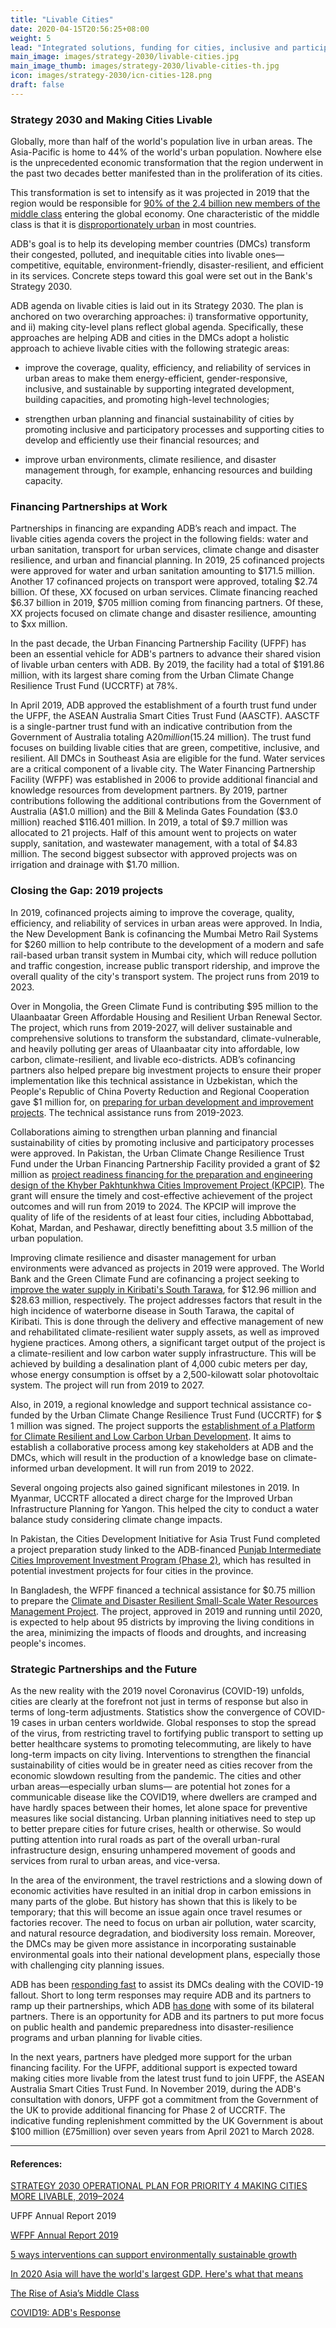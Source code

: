 ```yaml
---
title: "Livable Cities"
date: 2020-04-15T20:56:25+08:00
weight: 5
lead: "Integrated solutions, funding for cities, inclusive and participatory urban planning, climate resilience, and disaster management."
main_image: images/strategy-2030/livable-cities.jpg
main_image_thumb: images/strategy-2030/livable-cities-th.jpg
icon: images/strategy-2030/icn-cities-128.png
draft: false
---
```


### Strategy 2030 and Making Cities Livable

Globally, more than half of the world's population live in urban areas. The Asia-Pacific is home to 44% of the world's urban population. Nowhere else is the unprecedented economic transformation that the region underwent in the past two decades better manifested than in the proliferation of its cities.

This transformation is set to intensify as it was projected in 2019 that the region would be responsible for [90% of the 2.4 billion new members of the middle class](https://www.weforum.org/agenda/2019/12/asia-economic-growth/) entering the global economy. One characteristic of the middle class is that it is [disproportionately urban](https://www.adb.org/sites/default/files/publication/27726/special-chapter-03.pdf) in most countries.

ADB's goal is to help its developing member countries (DMCs) transform their congested, polluted, and inequitable cities into livable ones—competitive, equitable, environment-friendly, disaster-resilient, and efficient in its services. Concrete steps toward this goal were set out in the Bank's Strategy 2030.

ADB agenda on livable cities is laid out in its Strategy 2030. The plan is anchored on two overarching approaches: i) transformative opportunity, and ii) making city-level plans reflect global agenda. Specifically, these approaches are helping ADB and cities in the DMCs adopt a holistic approach to achieve livable cities with the following strategic areas:

* improve the coverage, quality, efficiency, and reliability of services in urban areas to make them energy-efficient, gender-responsive, inclusive, and sustainable by supporting integrated development, building capacities, and promoting high-level technologies;

* strengthen urban planning and financial sustainability of cities by promoting inclusive and participatory processes and supporting cities to develop and efficiently use their financial resources; and

* improve urban environments, climate resilience, and disaster management through, for example, enhancing resources and building capacity.

### Financing Partnerships at Work

Partnerships in financing are expanding ADB’s reach and impact. The livable cities agenda covers the project in the following fields: water and urban sanitation, transport for urban services, climate change and disaster resilience, and urban and financial planning. In 2019, 25 cofinanced projects were approved for water and urban sanitation amounting to $171.5 million. Another 17 cofinanced projects on transport were approved, totaling $2.74 billion. Of these, XX focused on urban services. Climate financing reached $6.37 billion in 2019, $705 million coming from financing partners. Of these, XX projects focused on climate change and disaster resilience, amounting to $xx million.

In the past decade, the Urban Financing Partnership Facility (UFPF) has been an essential vehicle for ADB's partners to advance their shared vision of livable urban centers with ADB. By 2019, the facility had a total of $191.86 million, with its largest share coming from the Urban Climate Change Resilience Trust Fund (UCCRTF) at 78%.

In April 2019, ADB approved the establishment of a fourth trust fund under the UFPF, the ASEAN Australia Smart Cities Trust Fund (AASCTF). AASCTF is a single-partner trust fund with an indicative contribution from the Government of Australia totaling A$20 million ($15.24 million). The trust fund focuses on building livable cities that are green, competitive, inclusive, and resilient. All DMCs in Southeast Asia are eligible for the fund. Water services are a critical component of a livable city. The Water Financing Partnership Facility (WFPF) was established in 2006 to provide additional financial and knowledge resources from development partners. By 2019, partner contributions following the additional contributions from the Government of Australia (A$1.0 million) and the Bill & Melinda Gates Foundation ($3.0 million) reached $116.401 million. In 2019, a total of $9.7 million was allocated to 21 projects. Half of this amount went to projects on water supply, sanitation, and wastewater management, with a total of $4.83 million. The second biggest subsector with approved projects was on irrigation and drainage with $1.70 million.

### Closing the Gap: 2019 projects

In 2019, cofinanced projects aiming to improve the coverage, quality, efficiency, and reliability of services in urban areas were approved. In India, the New Development Bank is cofinancing the Mumbai Metro Rail Systems for $260 million to help contribute to the development of a modern and safe rail-based urban transit system in Mumbai city, which will reduce pollution and traffic congestion, increase public transport ridership, and improve the overall quality of the city's transport system. The project runs from 2019 to 2023.

Over in Mongolia, the Green Climate Fund is contributing $95 million to the Ulaanbaatar Green Affordable Housing and Resilient Urban Renewal Sector. The project, which runs from 2019-2027, will deliver sustainable and comprehensive solutions to transform the substandard, climate-vulnerable, and heavily polluting ger areas of Ulaanbaatar city into affordable, low carbon, climate-resilient, and livable eco-districts. ADB’s cofinancing partners also helped prepare big investment projects to ensure their proper implementation like this technical assistance in Uzbekistan, which the People's Republic of China Poverty Reduction and Regional Cooperation gave $1 million for, on [preparing for urban development and improvement projects](https://www.adb.org/projects/52317-001/main#project-pds). The technical assistance runs from 2019-2023.

Collaborations aiming to strengthen urban planning and financial sustainability of cities by promoting inclusive and participatory processes were approved. In Pakistan, the Urban Climate Change Resilience Trust Fund under the Urban Financing Partnership Facility provided a grant of $2 million as [project readiness financing for the preparation and engineering design of the Khyber Pakhtunkhwa Cities Improvement Project (KPCIP)](https://www.adb.org/projects/51036-003/main#project-pds). The grant will ensure the timely and cost-effective achievement of the project outcomes and will run from 2019 to 2024. The KPCIP will improve the quality of life of the residents of at least four cities, including Abbottabad, Kohat, Mardan, and Peshawar, directly benefitting about 3.5 million of the urban population.

Improving climate resilience and disaster management for urban environments were advanced as projects in 2019 were approved. The World Bank and the Green Climate Fund are cofinancing a project seeking to [improve the water supply in Kiribati's South Tarawa](https://www.adb.org/projects/49453-002/main#project-pds), for $12.96 million and $28.63 million, respectively. The project addresses factors that result in the high incidence of waterborne disease in South Tarawa, the capital of Kiribati. This is done through the delivery and effective management of new and rehabilitated climate-resilient water supply assets, as well as improved hygiene practices. Among others, a significant target output of the project is a climate-resilient and low carbon water supply infrastructure. This will be achieved by building a desalination plant of 4,000 cubic meters per day, whose energy consumption is offset by a 2,500-kilowatt solar photovoltaic system. The project will run from 2019 to 2027.

Also, in 2019, a regional knowledge and support technical assistance co-funded by the Urban Climate Change Resilience Trust Fund (UCCRTF) for $ 1 million was signed. The project supports the [establishment of a Platform for Climate Resilient and Low Carbon Urban Development](https://www.adb.org/projects/52304-001/main#project-pds). It aims to establish a collaborative process among key stakeholders at ADB and the DMCs, which will result in the production of a knowledge base on climate-informed urban development. It will run from 2019 to 2022.

Several ongoing projects also gained significant milestones in 2019. In Myanmar, UCCRTF allocated a direct charge for the Improved Urban Infrastructure Planning for Yangon. This helped the city to conduct a water balance study considering climate change impacts.

In Pakistan, the Cities Development Initiative for Asia Trust Fund completed a project preparation study linked to the ADB-financed [Punjab Intermediate Cities Improvement Investment Program (Phase 2)](https://www.adb.org/projects/51215-002/main#project-pds), which has resulted in potential investment projects for four cities in the province.

In Bangladesh, the WFPF financed a technical assistance for $0.75 million to prepare the [Climate and Disaster Resilient Small-Scale Water Resources Management Project](https://www.adb.org/projects/53237-002/main#project-pds). The project, approved in 2019 and running until 2020, is expected to help about 95 districts by improving the living conditions in the area, minimizing the impacts of floods and droughts, and increasing people's incomes.

### Strategic Partnerships and the Future

As the new reality with the 2019 novel Coronavirus (COVID-19) unfolds, cities are clearly at the forefront not just in terms of response but also in terms of long-term adjustments. Statistics show the convergence of COVID-19 cases in urban centers worldwide. Global responses to stop the spread of the virus, from restricting travel to fortifying public transport to setting up better healthcare systems to promoting telecommuting, are likely to have long-term impacts on city living. Interventions to strengthen the financial sustainability of cities would be in greater need as cities recover from the economic slowdown resulting from the pandemic. The cities and other urban areas—especially urban slums— are potential hot zones for a communicable disease like the COVID19, where dwellers are cramped and have hardly spaces between their homes, let alone space for preventive measures like social distancing. Urban planning initiatives need to step up to better prepare cities for future crises, health or otherwise. So would putting attention into rural roads as part of the overall urban-rural infrastructure design, ensuring unhampered movement of goods and services from rural to urban areas, and vice-versa.

In the area of the environment, the travel restrictions and a slowing down of economic activities have resulted in an initial drop in carbon emissions in many parts of the globe. But history has shown that this is likely to be temporary; that this will become an issue again once travel resumes or factories recover. The need to focus on urban air pollution, water scarcity, and natural resource degradation, and biodiversity loss remain. Moreover, the DMCs may be given more assistance in incorporating sustainable environmental goals into their national development plans, especially those with challenging city planning issues.

ADB has been [responding fast](https://www.adb.org/what-we-do/covid19-coronavirus) to assist its DMCs dealing with the COVID-19 fallout. Short to long term responses may require ADB and its partners to ramp up their partnerships, which ADB [has done](https://www.adb.org/news/adb-president-strengthens-collaboration-uk-dfid-its-response-covid-19) with some of its bilateral partners. There is an opportunity for ADB and its partners to put more focus on public health and pandemic preparedness into disaster-resilience programs and urban planning for livable cities.

In the next years, partners have pledged more support for the urban financing facility. For the UFPF, additional support is expected toward making cities more livable from the latest trust fund to join UFPF, the ASEAN Australia Smart Cities Trust Fund. In November 2019, during the ADB's consultation with donors, UFPF got a commitment from the Government of the UK to provide additional financing for Phase 2 of UCCRTF. The indicative funding replenishment committed by the UK Government is about $100 million (£75million) over seven years from April 2021 to March 2028.

---

#### References:

[STRATEGY 2030 OPERATIONAL PLAN FOR PRIORITY 4 MAKING CITIES MORE LIVABLE, 2019–2024](https://www.adb.org/sites/default/files/institutional-document/495966/strategy-2030-op4-livable-cities.pdf)

UFPF Annual Report 2019

[WFPF Annual Report 2019](https://www.adb.org/sites/default/files/institutional-document/569526/wfpf-annual-report-2019.pdf)

[5 ways interventions can support environmentally sustainable growth](http://evaluation-lessons.org/5-ways-interventions-can-support-environmentally-sustainable-growth)

[In 2020 Asia will have the world's largest GDP. Here's what that means](https://www.weforum.org/agenda/2019/12/asia-economic-growth/)

[The Rise of Asia’s Middle Class](https://www.adb.org/sites/default/files/publication/27726/special-chapter-03.pdf)

[COVID19: ADB's Response](https://www.adb.org/what-we-do/covid19-coronavirus)